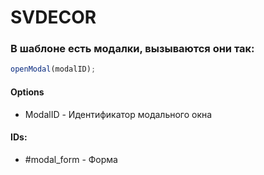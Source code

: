 # SVDECOR

### В шаблоне есть модалки, вызываются они так:

```javascript
openModal(modalID);
```

#### Options

- ModalID - Идентификатор модального окна

#### IDs:

- #modal_form - Форма